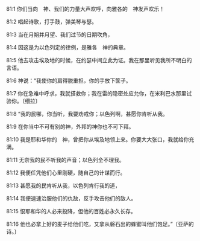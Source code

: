 <a id="1"></a>81:1  你们当向　神、我们的力量大声欢呼，向雅各的　神发声欢乐！  

<a id="2"></a>81:2  唱起诗歌，打手鼓，弹美琴与瑟。  

<a id="3"></a>81:3  当在月朔并月望、我们过节的日期吹角，  

<a id="4"></a>81:4  因这是为以色列定的律例，是雅各　神的典章。  

<a id="5"></a>81:5  他去攻击埃及地的时候，在约瑟中间立此为证。我在那里听见我所不明白的言语。  

<a id="6"></a>81:6  神说：“我使你的肩得脱重担，你的手放下筐子。  

<a id="7"></a>81:7  你在急难中呼求，我就搭救你；我在雷的隐密处应允你，在米利巴水那里试验你。〔细拉〕  

<a id="8"></a>81:8  “我的民哪，你当听，我要劝戒你；以色列啊，甚愿你肯听从我。  

<a id="9"></a>81:9  在你当中不可有别的神，外邦的神你也不可下拜。  

<a id="10"></a>81:10  我是耶和华你的　神，曾把你从埃及地领上来。你要大大张口，我就给你充满。  

<a id="11"></a>81:11  无奈我的民不听我的声音；以色列全不理我。  

<a id="12"></a>81:12  我便任凭他们心里刚硬，随自己的计谋而行。  

<a id="13"></a>81:13  甚愿我的民肯听从我，以色列肯行我的道，  

<a id="14"></a>81:14  我便速速治服他们的仇敌，反手攻击他们的敌人。  

<a id="15"></a>81:15  恨耶和华的人必来投降，但他的百姓必永久长存。  

<a id="16"></a>81:16  他也必拿上好的麦子给他们吃，又拿从磐石出的蜂蜜叫他们饱足。”〔亚萨的诗。〕  
